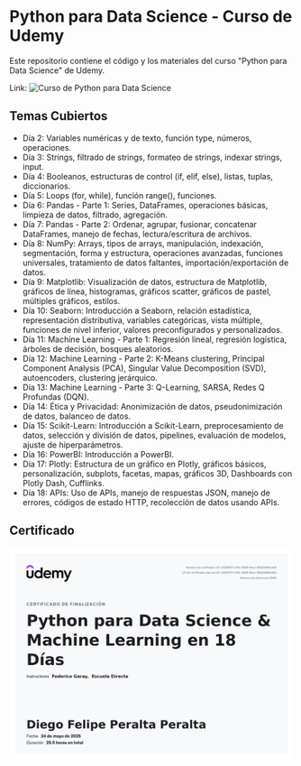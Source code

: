 # Python para Data Science - Curso de Udemy

Este repositorio contiene el código y los materiales del curso "Python para Data Science" de Udemy.

Link: ![Curso de Python para Data Science](https://www.udemy.com/course/python-para-data-science/)

## Temas Cubiertos

* Día 2: Variables numéricas y de texto, función type, números, operaciones.
* Día 3: Strings, filtrado de strings, formateo de strings, indexar strings, input.
* Día 4: Booleanos, estructuras de control (if, elif, else), listas, tuplas, diccionarios.
* Día 5: Loops (for, while), función range(), funciones.
* Día 6: Pandas - Parte 1: Series, DataFrames, operaciones básicas, limpieza de datos, filtrado, agregación.
* Día 7: Pandas - Parte 2: Ordenar, agrupar, fusionar, concatenar DataFrames, manejo de fechas, lectura/escritura de archivos.
* Día 8: NumPy: Arrays, tipos de arrays, manipulación, indexación, segmentación, forma y estructura, operaciones avanzadas, funciones universales, tratamiento de datos faltantes, importación/exportación de datos.
* Día 9: Matplotlib: Visualización de datos, estructura de Matplotlib, gráficos de línea, histogramas, gráficos scatter, gráficos de pastel, múltiples gráficos, estilos.
* Día 10: Seaborn: Introducción a Seaborn, relación estadística, representación distributiva, variables categóricas, vista múltiple, funciones de nivel inferior, valores preconfigurados y personalizados.
* Día 11: Machine Learning - Parte 1: Regresión lineal, regresión logística, árboles de decisión, bosques aleatorios.
* Día 12: Machine Learning - Parte 2: K-Means clustering, Principal Component Analysis (PCA), Singular Value Decomposition (SVD), autoencoders, clustering jerárquico.
* Día 13: Machine Learning - Parte 3: Q-Learning, SARSA, Redes Q Profundas (DQN).
* Día 14: Ética y Privacidad: Anonimización de datos, pseudonimización de datos, balanceo de datos.
* Día 15: Scikit-Learn: Introducción a Scikit-Learn, preprocesamiento de datos, selección y división de datos, pipelines, evaluación de modelos, ajuste de hiperparámetros.
* Día 16: PowerBI: Introducción a PowerBI.
* Día 17: Plotly: Estructura de un gráfico en Plotly, gráficos básicos, personalización, subplots, facetas, mapas, gráficos 3D, Dashboards con Plotly Dash, Cufflinks.
* Día 18: APIs: Uso de APIs, manejo de respuestas JSON, manejo de errores, códigos de estado HTTP, recolección de datos usando APIs.

## Certificado

![Certificado del Curso](certificado/UC-e4246371-b15c-45d9-9ecc-56b83d94c4d3.jpg)
